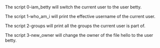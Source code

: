 The script 0-iam_betty will switch the current user to the user betty.

The script 1-who_am_i will print the effective username of the current user.

The script 2-groups will print all the groups the current user is part of.

The script 3-new_owner will change the owner of the file hello to the user betty.
